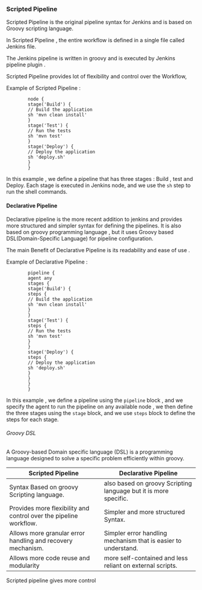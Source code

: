 

### Scripted Pipeline 

Scripted Pipeline is the original pipeline syntax for Jenkins and is based on Groovy scripting language. 

In Scripted Pipeline , the entire workflow is defined in a single file called Jenkins file. 

The Jenkins pipeline is written in groovy and is executed by Jenkins pipeline plugin . 

Scripted Pipeline provides lot of flexibility and control over the Workflow, 

Example of Scripted Pipeline : 

			node {  
			stage('Build') {  
			// Build the application  
			sh 'mvn clean install'  
			}  
			stage('Test') {  
			// Run the tests  
			sh 'mvn test'  
			}  
			stage('Deploy') {  
			// Deploy the application  
			sh 'deploy.sh'  
			}  
			}



In this example , we define a pipeline that has three stages : Build , test and Deploy. Each stage is executed in Jenkins node, and we use the `sh` step to run the shell commands.


#### Declarative Pipeline

Declarative pipeline is the more recent addition to jenkins and provides more structured and simpler syntax for defining the pipelines. 
It is also based on groovy programming language , but it uses Groovy based DSL(Domain-Specific Language) for pipeline configuration. 


The main Benefit of Declarative Pipeline is its readability and ease of use . 

Example of Declarative Pipeline : 


			pipeline {  
			agent any  
			stages {  
			stage('Build') {  
			steps {  
			// Build the application  
			sh 'mvn clean install'  
			}  
			}  
			stage('Test') {  
			steps {  
			// Run the tests  
			sh 'mvn test'  
			}  
			}  
			stage('Deploy') {  
			steps {  
			// Deploy the application  
			sh 'deploy.sh'  
			}  
			}  
			}  
			}


In this example , we define a pipeline using the `pipeline` block , and we specify the agent to run the pipeline on any available node , we then define the three stages using the `stage` block, and we use `steps` block to define the steps for each stage. 

###### Groovy DSL 

A Groovy-based Domain specific language (DSL) is a programming language designed to solve a specific problem efficiently within groovy.





| Scripted Pipeline                                                 | Declarative Pipeline                                             |
| ----------------------------------------------------------------- | ---------------------------------------------------------------- |
| Syntax Based on groovy Scripting language.                        | also based on groovy Scripting language but it is more specific. |
| Provides more flexibility and control over the pipeline workflow. | Simpler and more structured Syntax.                              |
| Allows more granular error handling and recovery mechanism.       | Simpler error handling mechanism that is easier to understand.   |
| Allows more code reuse and modularity                             | more self-contained and less reliant on external scripts.        |


Scripted pipeline gives more control 